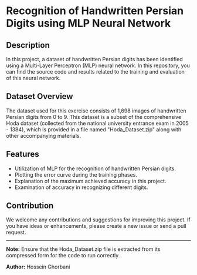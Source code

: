 
# Recognition of Handwritten Persian Digits using MLP Neural Network
## Description

In this project, a dataset of handwritten Persian digits has been identified using a Multi-Layer Perceptron (MLP) neural network. In this repository, you can find the source code and results related to the training and evaluation of this neural network.

## Dataset Overview

The dataset used for this exercise consists of 1,698 images of handwritten Persian digits from 0 to 9. This dataset is a subset of the comprehensive Hoda dataset (collected from the national university entrance exam in 2005 - 1384), which is provided in a file named "Hoda_Dataset.zip" along with other accompanying materials.

## Features

- Utilization of MLP for the recognition of handwritten Persian digits.
- Plotting the error curve during the training phases.
- Explanation of the maximum achieved accuracy in this project.
- Examination of accuracy in recognizing different digits.

## Contribution

We welcome any contributions and suggestions for improving this project. If you have ideas or enhancements, please create a new issue or send a pull request.

---

**Note:** Ensure that the Hoda_Dataset.zip file is extracted from its compressed form for the code to run correctly.

**Author:** Hossein Ghorbani


